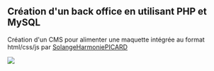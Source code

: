 ## Création d'un back office en utilisant PHP et MySQL

Création d'un CMS pour alimenter une maquette intégrée au format html/css/js par [SolangeHarmoniePICARD](https://github.com/SolangeHarmoniePICARD)

![](http://blazrobar.com/wp-content/uploads/2016/01/free-psd-templates-photoshop-full-pixels.jpg)
